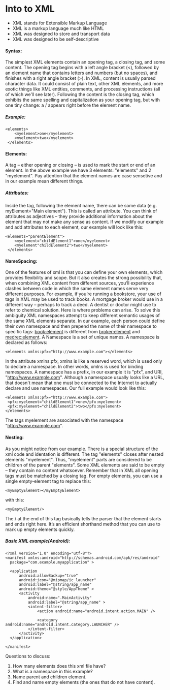 # Into to XML

* XML stands for Extensible Markup Language
* XML is a markup language much like HTML
* XML was designed to store and transport data
* XML was designed to be self-descriptive

#### Syntax: 

The simplest XML elements contain an opening tag, a closing tag, and some content. The opening tag begins with a left angle bracket (<), 
followed by an element name that contains letters and numbers (but no spaces), and finishes with a right angle bracket (>). In XML, 
content is usually parsed character data. It could consist of plain text, other XML elements, and more exotic things like XML entities, 
comments, and processing instructions (all of which we’ll see later). Following the content is the closing tag, which exhibits the same
spelling and capitalization as your opening tag, but with one tiny change: a / appears right before the element name.

##### Example:

```
<elements> 
    <myelement>one</myelement> 
    <myelement>two</myelement> 
 </elements>
 ```
 
#### Elements:

A tag – either opening or closing – is used to mark the start or end of an element. In the above example we have 3 elements: "elements" and 2 "myelement". Pay attention that the element names are case sensetive and in our example mean different things. 

##### Attributes:

Inside the tag, following the element name, there can be some data (e.g. myElement="Main element"). This is called an attribute.
You can think of attributes as adjectives – they provide additional information about the element that may not make any sense as content.
If we modify our example and add attributes to each element, our example will look like this:

```
<elements="parentElement"> 
    <myelement="childElement1">one</myelement> 
    <myelement"childElement2">two</myelement> 
 </elements>
 ```
 
 #### NameSpacing:
 One of the features of xml is that you can define your own elements, which provides flexibility and scope. But it also creates the strong possibility that, when combining XML content from different sources, you’ll experience clashes between code in which the same element names serve very different purposes. For example, if you’re running a bookstore, your use of <element> tags in XML may be used to track books. A mortgage broker would use <element> in a different way – perhaps to track a deed. A dentist or doctor might use <element> to refer to chemical solution. Here is where problems can arise. To solve this ambiguity XML namespaces attempt to keep different semantic usages of the same XML elements separate. In our example, each person could define their own namespace and then prepend the name of their namespace to specific tags: <book:element> is different from <broker:element> and <medrec:element>. A Namespace is a set of unique names. A namespace is declared as follows:
 ```
<elements xmlns:pfx="http://www.example.com"></elements>
 ```
In the attribute xmlns:pfx, xmlns is like a reserved word, which is used only to declare a namespace. In other words, xmlns is used for binding namespaces. A namespace has a prefix, in our example it is "pfx", and URI, "http://www.example.com". Although a namespace usually looks like a URL, that doesn't mean that one must be connected to the Internet to actually declare and use namespaces. Our full example would look like this:
 ```
 <elements xmlns:pfx="http://www.example.com">
  <pfx:myelement="childElement1">one</pfx:myelement>
  <pfx:myelement="childElement2">two</pfx:myelement>
</elements>
 ```
The tags myelement are associated with the namespace "http://www.example.com".

#### Nesting: 
As you might notice from our example. There is a special structure of the xml code and identation is different. The tag "elements" closes after nested elements "myelement". Thus, "myelement" parts are considered to be children of the parent "elements". 
Some XML elements are said to be empty – they contain no content whatsoever. Remember that in XML all opening tags must be matched by a closing tag. For empty elements, you can use a single empty-element tag to replace this:
 ```
<myEmptyElement></myEmptyElement>
 ```
 with this:
  ```
 <myEmptyElement/>
 ```
The / at the end of this tag basically tells the parser that the element starts and ends right here. It’s an efficient shorthand method that you can use to mark up empty elements quickly.

##### Basic XML example(Android):
  ```
<?xml version="1.0" encoding="utf-8"?>
<manifest xmlns:android="http://schemas.android.com/apk/res/android"
    package="com.example.myapplication" >

    <application
        android:allowBackup="true"
        android:icon="@mipmap/ic_launcher"
        android:label="@string/app_name"
        android:theme="@style/AppTheme" >
        <activity
            android:name=".MainActivity"
            android:label="@string/app_name" >
            <intent-filter>
                <action android:name="android.intent.action.MAIN" />

                <category android:name="android.intent.category.LAUNCHER" />
            </intent-filter>
        </activity>
    </application>

</manifest>
 ```
 
 Questions to discuss:
 1. How many elements does this xml file have?
 2. What is a namespace in this example?
 3. Name parent and children element.
 4. Find and name empty elements (the ones that do not have content).



